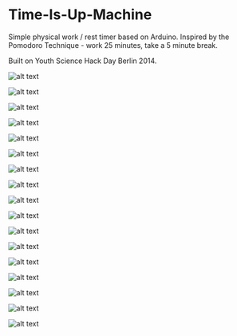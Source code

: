 Time-Is-Up-Machine
==================

Simple physical work / rest timer based on Arduino. Inspired by the Pomodoro Technique - work 25 minutes, take a 5 minute break.

Built on Youth Science Hack Day Berlin 2014.

![alt text](https://s3-eu-west-1.amazonaws.com/miscellaneous-pics/IMG_0279.jpg "Initial version of our prototype - experimenting with the tilt feature.")

![alt text](https://s3-eu-west-1.amazonaws.com/miscellaneous-pics/IMG_0281.jpg "Initial version of our prototype - experimenting with the tilt feature.")

![alt text](https://s3-eu-west-1.amazonaws.com/miscellaneous-pics/IMG_0283.jpg "Initial version of our prototype - experimenting with the tilt feature.")

![alt text](https://s3-eu-west-1.amazonaws.com/miscellaneous-pics/IMG_0285.jpg "Initial version of our prototype - experimenting with the tilt feature.")

![alt text](https://s3-eu-west-1.amazonaws.com/miscellaneous-pics/IMG_0286.jpg "Initial version of our prototype - experimenting with the tilt feature.")

![alt text](https://s3-eu-west-1.amazonaws.com/miscellaneous-pics/IMG_0287.jpg "Initial version of our prototype - experimenting with the tilt feature.")

![alt text](https://s3-eu-west-1.amazonaws.com/miscellaneous-pics/IMG_0288.jpg "Initial version of our prototype - experimenting with the tilt feature.")


![alt text](https://s3-eu-west-1.amazonaws.com/miscellaneous-pics/image_2.jpeg "Initial version of our prototype - experimenting with the tilt feature.")

![alt text](https://s3-eu-west-1.amazonaws.com/miscellaneous-pics/image_3.jpeg "Initial version of our prototype - experimenting with the tilt feature.")

![alt text](https://s3-eu-west-1.amazonaws.com/miscellaneous-pics/image_4.jpeg "Initial version of our prototype - experimenting with the tilt feature.")

![alt text](https://s3-eu-west-1.amazonaws.com/miscellaneous-pics/image_5.jpeg "Initial version of our prototype - experimenting with the tilt feature.")

![alt text](https://s3-eu-west-1.amazonaws.com/miscellaneous-pics/image_6.jpeg "Initial version of our prototype - experimenting with the tilt feature.")

![alt text](https://s3-eu-west-1.amazonaws.com/miscellaneous-pics/image_7.jpeg "Initial version of our prototype - experimenting with the tilt feature.")

![alt text](https://s3-eu-west-1.amazonaws.com/miscellaneous-pics/image_8.jpeg "Initial version of our prototype - experimenting with the tilt feature.")

![alt text](https://s3-eu-west-1.amazonaws.com/miscellaneous-pics/image_9.jpeg "Initial version of our prototype - experimenting with the tilt feature.")

![alt text](https://s3-eu-west-1.amazonaws.com/miscellaneous-pics/image_10.jpeg "Initial version of our prototype - experimenting with the tilt feature.")

![alt text](https://s3-eu-west-1.amazonaws.com/miscellaneous-pics/image.jpeg "Initial version of our prototype - experimenting with the tilt feature.")
